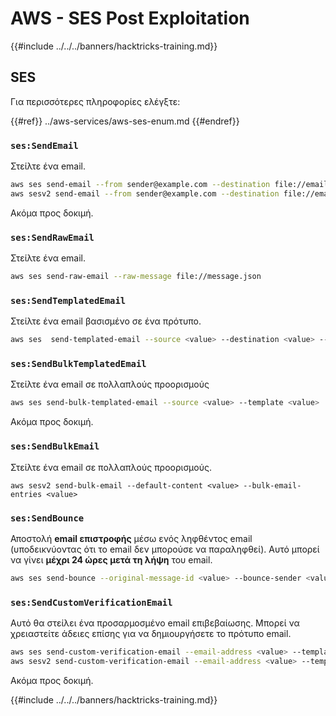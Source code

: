 # AWS - SES Post Exploitation

{{#include ../../../banners/hacktricks-training.md}}

## SES

Για περισσότερες πληροφορίες ελέγξτε:

{{#ref}}
../aws-services/aws-ses-enum.md
{{#endref}}

### `ses:SendEmail`

Στείλτε ένα email.
```bash
aws ses send-email --from sender@example.com --destination file://emails.json --message file://message.json
aws sesv2 send-email --from sender@example.com --destination file://emails.json --message file://message.json
```
Ακόμα προς δοκιμή.

### `ses:SendRawEmail`

Στείλτε ένα email.
```bash
aws ses send-raw-email --raw-message file://message.json
```
### `ses:SendTemplatedEmail`

Στείλτε ένα email βασισμένο σε ένα πρότυπο.
```bash
aws ses  send-templated-email --source <value> --destination <value> --template <value>
```
### `ses:SendBulkTemplatedEmail`

Στείλτε ένα email σε πολλαπλούς προορισμούς
```bash
aws ses send-bulk-templated-email --source <value> --template <value>
```
Ακόμα προς δοκιμή.

### `ses:SendBulkEmail`

Στείλτε ένα email σε πολλαπλούς προορισμούς.
```
aws sesv2 send-bulk-email --default-content <value> --bulk-email-entries <value>
```
### `ses:SendBounce`

Αποστολή **email επιστροφής** μέσω ενός ληφθέντος email (υποδεικνύοντας ότι το email δεν μπορούσε να παραληφθεί). Αυτό μπορεί να γίνει **μέχρι 24 ώρες μετά τη λήψη** του email.
```bash
aws ses send-bounce --original-message-id <value> --bounce-sender <value> --bounced-recipient-info-list <value>
```
### `ses:SendCustomVerificationEmail`

Αυτό θα στείλει ένα προσαρμοσμένο email επιβεβαίωσης. Μπορεί να χρειαστείτε άδειες επίσης για να δημιουργήσετε το πρότυπο email.
```bash
aws ses send-custom-verification-email --email-address <value> --template-name <value>
aws sesv2 send-custom-verification-email --email-address <value> --template-name <value>
```
Ακόμα προς δοκιμή.

{{#include ../../../banners/hacktricks-training.md}}
